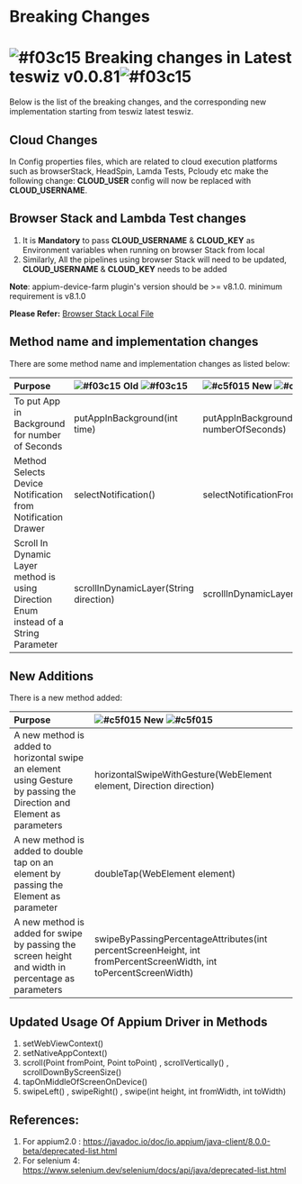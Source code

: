 # Breaking Changes

# ![#f03c15](https://placehold.co/15x15/f03c15/f03c15.png) Breaking changes in Latest teswiz v0.0.81![#f03c15](https://placehold.co/15x15/f03c15/f03c15.png)

Below is the list of the breaking changes, and the corresponding new implementation starting from teswiz latest teswiz.

## Cloud Changes

In Config properties files, which are related to cloud execution platforms such as browserStack, HeadSpin, Lamda Tests, Pcloudy etc make the following change:
**CLOUD_USER** config will now be replaced with **CLOUD_USERNAME**.

## Browser Stack and Lambda Test changes
1. It is **Mandatory** to pass **CLOUD_USERNAME** & **CLOUD_KEY** as Environment variables when running on browser Stack from local
2. Similarly, All the pipelines using browser Stack will need to be updated, **CLOUD_USERNAME** & **CLOUD_KEY** needs to be added

**Note**: appium-device-farm plugin's version should be >= v8.1.0. minimum requirement is v8.1.0

**Please Refer:**
[Browser Stack Local File](https://github.com/znsio/teswiz/blob/main/docs/BrowserStackLocal_README.md)

## Method name and implementation changes

There are some method name and implementation changes as listed below:

| Purpose                                                                                            | ![#f03c15](https://placehold.co/15x15/f03c15/f03c15.png) Old ![#f03c15](https://placehold.co/15x15/f03c15/f03c15.png) | ![#c5f015](https://placehold.co/15x15/c5f015/c5f015.png) New ![#c5f015](https://placehold.co/15x15/c5f015/c5f015.png) |
|:---------------------------------------------------------------------------------------------------|:----------------------------------------------------------------------------------------------------------------------|:----------------------------------------------------------------------------------------------------------------------|
| To put App in Background for number of Seconds                                                     | putAppInBackground(int time)                                                                                          | putAppInBackgroundFor(int numberOfSeconds)                                                                            |
| Method Selects Device Notification from Notification Drawer                                        | selectNotification()	                                                                                                 | selectNotificationFromNotificationDrawer()                                                                            |
| Scroll In Dynamic Layer method is using Direction Enum instead of a String Parameter               | scrollInDynamicLayer(String direction)                                                                                | scrollInDynamicLayer(Direction direction)                                                                             |

## New Additions

There is a new method added:

| Purpose                                                                                                               | ![#c5f015](https://placehold.co/15x15/c5f015/c5f015.png) New ![#c5f015](https://placehold.co/15x15/c5f015/c5f015.png) |
|:----------------------------------------------------------------------------------------------------------------------|:----------------------------------------------------------------------------------------------------------------------|
| A new method is added to horizontal swipe an element using Gesture by passing the Direction and Element as parameters | horizontalSwipeWithGesture(WebElement element, Direction direction)                                                                                                                      |
| A new method is added to double tap on an element by passing the Element as parameter                                 | doubleTap(WebElement element)                                                                                                                                                                                         |
| A new method is added for swipe by passing the screen height and width in percentage as parameters                    | swipeByPassingPercentageAttributes(int percentScreenHeight, int fromPercentScreenWidth, int toPercentScreenWidth)     |

## Updated Usage Of Appium Driver in Methods
1. setWebViewContext()
2. setNativeAppContext()
3. scroll(Point fromPoint, Point toPoint) , scrollVertically() , scrollDownByScreenSize()
4. tapOnMiddleOfScreenOnDevice()
5. swipeLeft() , swipeRight() , swipe(int height, int fromWidth, int toWidth)

## References:
1. For appium2.0 : https://javadoc.io/doc/io.appium/java-client/8.0.0-beta/deprecated-list.html
2. For selenium 4: https://www.selenium.dev/selenium/docs/api/java/deprecated-list.html